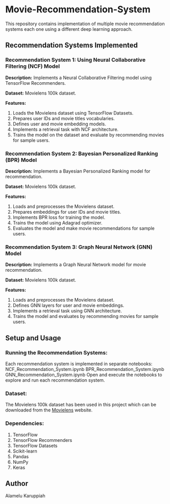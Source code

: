 
# Movie-Recommendation-System

This repository contains implementation of multiple movie recommendation systems each one using a different deep learning approach.

## Recommendation Systems Implemented

### Recommendation System 1: Using Neural Collaborative Filtering (NCF) Model

**Description:** Implements a Neural Collaborative Filtering model using TensorFlow Recommenders.

**Dataset:** Movielens 100k dataset.

**Features:**
1. Loads the Movielens dataset using TensorFlow Datasets.
2. Prepares user IDs and movie titles vocabularies.
3. Defines user and movie embedding models.
4. Implements a retrieval task with NCF architecture.
5. Trains the model on the dataset and evaluate by recommending movies for sample users.

### Recommendation System 2: Bayesian Personalized Ranking (BPR) Model

**Description:** Implements a Bayesian Personalized Ranking model for recommendation.

**Dataset:** Movielens 100k dataset.

**Features:**
1. Loads and preprocesses the Movielens dataset.
2. Prepares embeddings for user IDs and movie titles.
3. Implements BPR loss for training the model.
4. Trains the model using Adagrad optimizer.
5. Evaluates the model and make movie recommendations for sample users.

### Recommendation System 3: Graph Neural Network (GNN) Model

**Description:** Implements a Graph Neural Network model for movie recommendation.

**Dataset:** Movielens 100k dataset.

**Features:**
1. Loads and preprocesses the Movielens dataset.
2. Defines GNN layers for user and movie embeddings.
3. Implements a retrieval task using GNN architecture.
4. Trains the model and evaluates by recommending movies for sample users.

## Setup and Usage

### Running the Recommendation Systems:

Each recommendation system is implemented in separate notebooks:
NCF_Recommendation_System.ipynb
BPR_Recommendation_System.ipynb
GNN_Recommendation_System.ipynb
Open and execute the notebooks to explore and run each recommendation system.

### Dataset:

The Movielens 100k dataset has been used in this project which can be downloaded from the [Movielens](https://grouplens.org/datasets/movielens/) website.

### Dependencies:

1. TensorFlow
2. TensorFlow Recommenders
3. TensorFlow Datasets
4. Scikit-learn
5. Pandas
6. NumPy
7. Keras

## Author

Alamelu Karuppiah
